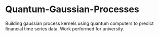# Quantum-Gaussian-Processes

Building gaussian process kernels using quantum computers to predict financial time series data. Work performed for university.